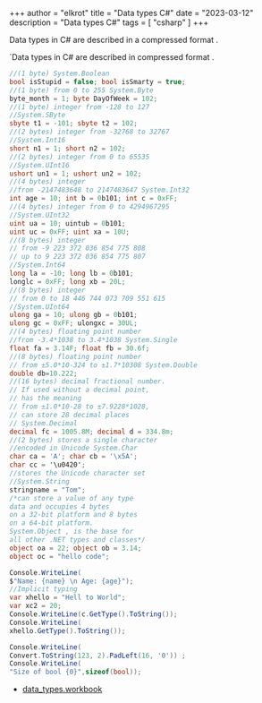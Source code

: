 +++
author = "elkrot"
title = "Data types C#"
date = "2023-03-12"
description = "Data types C#"
tags = [
    "csharp"
]
+++

Data types in C# are described in a compressed format .<!--more-->

`Data types in C# are described in compressed format .<!--more-->

```csharp
//(1 byte) System.Boolean
bool isStupid = false; bool isSmarty = true;
//(1 byte) from 0 to 255 System.Byte
byte_month = 1; byte DayOfWeek = 102;
//(1 byte) integer from -128 to 127
//System.SByte
sbyte t1 = -101; sbyte t2 = 102;
//(2 bytes) integer from -32768 to 32767
//System.Int16
short n1 = 1; short n2 = 102;
//(2 bytes) integer from 0 to 65535
//System.UInt16
ushort un1 = 1; ushort un2 = 102;
//(4 bytes) integer
//from -2147483648 to 2147483647 System.Int32
int age = 10; int b = 0b101; int c = 0xFF;
//(4 bytes) integer from 0 to 4294967295
//System.UInt32
uint ua = 10; uintub = 0b101;
uint uc = 0xFF; uint xa = 10U;
//(8 bytes) integer
// from -9 223 372 036 854 775 808
// up to 9 223 372 036 854 775 807
//System.Int64
long la = -10; long lb = 0b101;
longlc = 0xFF; long xb = 20L;
//(8 bytes) integer
// from 0 to 18 446 744 073 709 551 615
//System.UInt64
ulong ga = 10; ulong gb = 0b101;
ulong gc = 0xFF; ulongxc = 30UL;
//(4 bytes) floating point number
//from -3.4*1038 to 3.4*1038 System.Single
float fa = 3.14F; float fb = 30.6f;
//(8 bytes) floating point number
// from ±5.0*10-324 to ±1.7*10308 System.Double
double db=10.222;
//(16 bytes) decimal fractional number.
// If used without a decimal point,
// has the meaning
// from ±1.0*10-28 to ±7.9228*1028,
// can store 28 decimal places
// System.Decimal
decimal fc = 1005.8M; decimal d = 334.8m;
//(2 bytes) stores a single character
//encoded in Unicode System.Char
char ca = 'A'; char cb = '\x5A';
char cc = '\u0420';
//stores the Unicode character set
//System.String
stringname = "Tom";
/*can store a value of any type
data and occupies 4 bytes
on a 32-bit platform and 8 bytes
on a 64-bit platform.
System.Object , is the base for
all other .NET types and classes*/
object oa = 22; object ob = 3.14;
object oc = "hello code";

Console.WriteLine(
$"Name: {name} \n Age: {age}");
//Implicit typing
var xhello = "Hell to World";
var xc2 = 20;
Console.WriteLine(c.GetType().ToString());
Console.WriteLine(
xhello.GetType().ToString());

Console.WriteLine(
Convert.ToString(123, 2).PadLeft(16, '0')) ;
Console.WriteLine(
"Size of bool {0}",sizeof(bool));
```
- [data_types.workbook](https://drive.google.com/file/d/1LeM6Q7G5EyNZlM9JIILfE-m5yRcpGex-/view?usp=sharing)